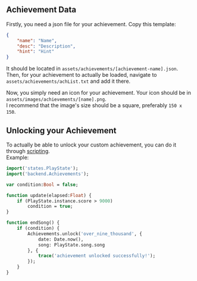 ## Achievement Data
Firstly, you need a json file for your achievement. Copy this template:
```json
{
    "name": "Name",
    "desc": "Description",
    "hint": "Hint"
}
```

It should be located in `assets/achievements/[achievement-name].json`. <br>
Then, for your achievement to actually be loaded, navigate to `assets/achievements/achList.txt` and add it there.

Now, you simply need an icon for your achievement. Your icon should be in `assets/images/achievements/[name].png`. <br>
I recommend that the image's size should be a square, preferably `150 x 150`.

## Unlocking your Achievement
To actually be able to unlock your custom achievement, you can do it through [scripting](https://github.com/Joalor64GH/Rhythmo-SC/wiki/Scripting). <br>
Example:
```hx
import('states.PlayState');
import('backend.Achievements');

var condition:Bool = false;

function update(elapsed:Float) {
    if (PlayState.instance.score > 9000)
        condition = true;
}

function endSong() {
    if (condition) {
        Achievements.unlock('over_nine_thousand', {
            date: Date.now(),
            song: PlayState.song.song
        }, {
            trace('achievement unlocked successfully!');
        });
    }
}
```